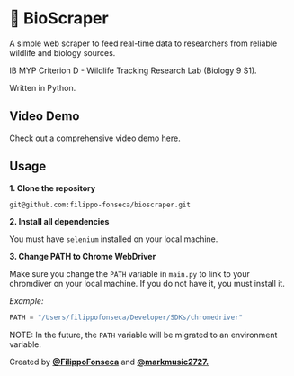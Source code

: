 # 🦈 BioScraper

A simple web scraper to feed real-time data to researchers from reliable wildlife and biology sources. 

IB MYP Criterion D -  Wildlife Tracking Research Lab (Biology 9 S1).

Written in Python.

## Video Demo

Check out a comprehensive video demo [here.](https://www.loom.com/share/f59fff8d6902440a8b2c0d61b3d3caba)


## Usage

**1. Clone the repository**

```bash
git@github.com:filippo-fonseca/bioscraper.git
```

**2. Install all dependencies**

You must have `selenium` installed on your local machine.

**3. Change PATH to Chrome WebDriver**

Make sure you change the `PATH` variable in `main.py` to link to your chromdiver on your local machine. If you do not have it, you must install it.

*Example:*

```py
PATH = "/Users/filippofonseca/Developer/SDKs/chromedriver"
```

NOTE: In the future, the `PATH` variable will be migrated to an environment variable.

Created by [**@FilippoFonseca**](https://https://www.twitter.com/FilippoFonseca) and [**@markmusic2727.**](https://www.twitter.com/markmusic2727)


